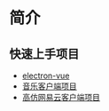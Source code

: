# 简介

## 快速上手项目

- [electron-vue](https://github.com/SimulatedGREG/electron-vue)
- [音乐客户端项目](https://github.com/SmallRuralDog/electron-vue-music)
- [高仿网易云客户端项目](https://github.com/xiaozhu188/electron-vue-cloud-musicc)

